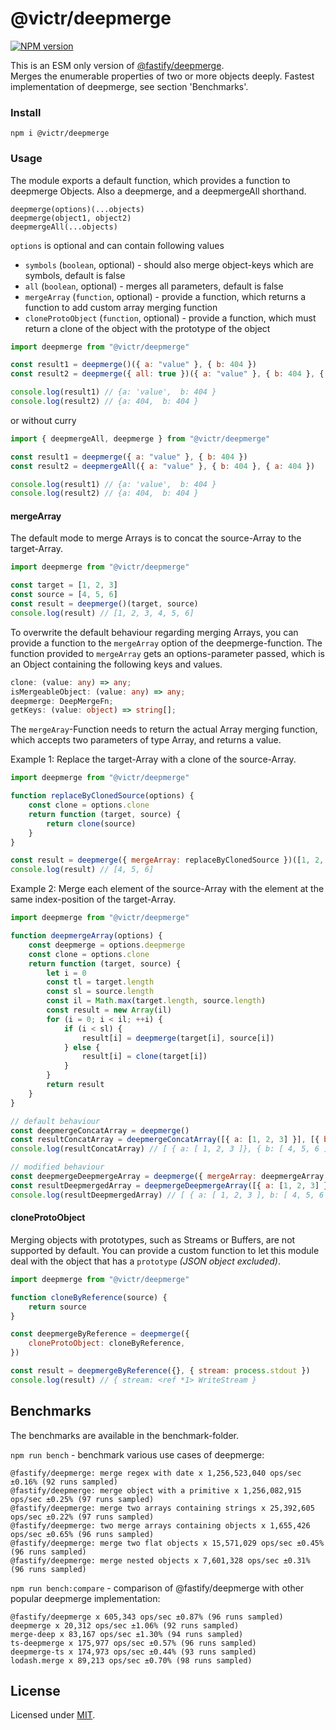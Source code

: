 # @victr/deepmerge

[![NPM version](https://img.shields.io/npm/v/@victr/deepmerge.svg?style=flat)](https://www.npmjs.com/package/@victr/deepmerge)

This is an ESM only version of [@fastify/deepmerge](https://github.com/fastify/deepmerge).  
Merges the enumerable properties of two or more objects deeply. Fastest implementation of deepmerge, see section 'Benchmarks'.

### Install

```
npm i @victr/deepmerge
```

### Usage

The module exports a default function, which provides a function to deepmerge Objects. Also a deepmerge, and a deepmergeAll shorthand.

```
deepmerge(options)(...objects)
deepmerge(object1, object2)
deepmergeAll(...objects)
```

`options` is optional and can contain following values

-   `symbols` (`boolean`, optional) - should also merge object-keys which are symbols, default is false
-   `all` (`boolean`, optional) - merges all parameters, default is false
-   `mergeArray` (`function`, optional) - provide a function, which returns a function to add custom array merging function
-   `cloneProtoObject` (`function`, optional) - provide a function, which must return a clone of the object with the prototype of the object

```js
import deepmerge from "@victr/deepmerge"

const result1 = deepmerge()({ a: "value" }, { b: 404 })
const result2 = deepmerge({ all: true })({ a: "value" }, { b: 404 }, { a: 404 })

console.log(result1) // {a: 'value',  b: 404 }
console.log(result2) // {a: 404,  b: 404 }
```

or without curry  

```js
import { deepmergeAll, deepmerge } from "@victr/deepmerge"

const result1 = deepmerge({ a: "value" }, { b: 404 })
const result2 = deepmergeAll({ a: "value" }, { b: 404 }, { a: 404 })

console.log(result1) // {a: 'value',  b: 404 }
console.log(result2) // {a: 404,  b: 404 }
```

#### mergeArray

The default mode to merge Arrays is to concat the source-Array to the target-Array.

```js
import deepmerge from "@victr/deepmerge"

const target = [1, 2, 3]
const source = [4, 5, 6]
const result = deepmerge()(target, source)
console.log(result) // [1, 2, 3, 4, 5, 6]
```

To overwrite the default behaviour regarding merging Arrays, you can provide a function to the
`mergeArray` option of the deepmerge-function. The function provided to `mergeArray`
gets an options-parameter passed, which is an Object containing the following keys and values.

```typescript
clone: (value: any) => any;
isMergeableObject: (value: any) => any;
deepmerge: DeepMergeFn;
getKeys: (value: object) => string[];
```

The `mergeAray`-Function needs to return the actual Array merging function, which accepts two parameters of type
Array, and returns a value.

Example 1: Replace the target-Array with a clone of the source-Array.

```js
import deepmerge from "@victr/deepmerge"

function replaceByClonedSource(options) {
	const clone = options.clone
	return function (target, source) {
		return clone(source)
	}
}

const result = deepmerge({ mergeArray: replaceByClonedSource })([1, 2, 3], [4, 5, 6])
console.log(result) // [4, 5, 6]
```

Example 2: Merge each element of the source-Array with the element at the same index-position of the target-Array.

```js
import deepmerge from "@victr/deepmerge"

function deepmergeArray(options) {
	const deepmerge = options.deepmerge
	const clone = options.clone
	return function (target, source) {
		let i = 0
		const tl = target.length
		const sl = source.length
		const il = Math.max(target.length, source.length)
		const result = new Array(il)
		for (i = 0; i < il; ++i) {
			if (i < sl) {
				result[i] = deepmerge(target[i], source[i])
			} else {
				result[i] = clone(target[i])
			}
		}
		return result
	}
}

// default behaviour
const deepmergeConcatArray = deepmerge()
const resultConcatArray = deepmergeConcatArray([{ a: [1, 2, 3] }], [{ b: [4, 5, 6] }])
console.log(resultConcatArray) // [ { a: [ 1, 2, 3 ]}, { b: [ 4, 5, 6 ] } ]

// modified behaviour
const deepmergeDeepmergeArray = deepmerge({ mergeArray: deepmergeArray })
const resultDeepmergedArray = deepmergeDeepmergeArray([{ a: [1, 2, 3] }], [{ b: [4, 5, 6] }])
console.log(resultDeepmergedArray) // [ { a: [ 1, 2, 3 ], b: [ 4, 5, 6 ] } ]
```

#### cloneProtoObject

Merging objects with prototypes, such as Streams or Buffers, are not supported by default.
You can provide a custom function to let this module deal with the object that has a `prototype` _(JSON object excluded)_.

```js
import deepmerge from "@victr/deepmerge"

function cloneByReference(source) {
	return source
}

const deepmergeByReference = deepmerge({
	cloneProtoObject: cloneByReference,
})

const result = deepmergeByReference({}, { stream: process.stdout })
console.log(result) // { stream: <ref *1> WriteStream }
```

## Benchmarks

The benchmarks are available in the benchmark-folder.

`npm run bench` - benchmark various use cases of deepmerge:

```
@fastify/deepmerge: merge regex with date x 1,256,523,040 ops/sec ±0.16% (92 runs sampled)
@fastify/deepmerge: merge object with a primitive x 1,256,082,915 ops/sec ±0.25% (97 runs sampled)
@fastify/deepmerge: merge two arrays containing strings x 25,392,605 ops/sec ±0.22% (97 runs sampled)
@fastify/deepmerge: two merge arrays containing objects x 1,655,426 ops/sec ±0.65% (96 runs sampled)
@fastify/deepmerge: merge two flat objects x 15,571,029 ops/sec ±0.45% (96 runs sampled)
@fastify/deepmerge: merge nested objects x 7,601,328 ops/sec ±0.31% (96 runs sampled)
```

`npm run bench:compare` - comparison of @fastify/deepmerge with other popular deepmerge implementation:

```
@fastify/deepmerge x 605,343 ops/sec ±0.87% (96 runs sampled)
deepmerge x 20,312 ops/sec ±1.06% (92 runs sampled)
merge-deep x 83,167 ops/sec ±1.30% (94 runs sampled)
ts-deepmerge x 175,977 ops/sec ±0.57% (96 runs sampled)
deepmerge-ts x 174,973 ops/sec ±0.44% (93 runs sampled)
lodash.merge x 89,213 ops/sec ±0.70% (98 runs sampled)
```

## License

Licensed under [MIT](./LICENSE).
